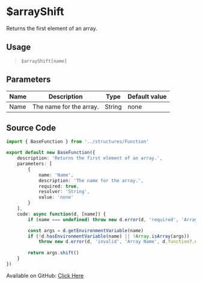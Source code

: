 # $arrayShift
Returns the first element of an array.
## Usage
> `$arrayShift[name]`
## Parameters
| Name |       Description       |  Type  | Default value |
|------|-------------------------|--------|---------------|
| Name | The name for the array. | String | none          |

## Source Code
```ts
import { BaseFunction } from '../structures/Function'

export default new BaseFunction({
    description: 'Returns the first element of an array.',
    parameters: [
        {
            name: 'Name',
            description: 'The name for the array.',
            required: true,
            resolver: 'String',
            value: 'none'
        }
    ],
    code: async function(d, [name]) {
        if (name === undefined) throw new d.error(d, 'required', 'Array Name', d.function?.name!)

        const args = d.getEnvironmentVariable(name)
        if (!d.hasEnvironmentVariable(name) || !Array.isArray(args)) 
            throw new d.error(d, 'invalid', 'Array Name', d.function?.name!)
        
        return args.shift()
    }
})
```
Available on GitHub: [Click Here](https://github.com/Cyberghxst/bdjs/blob/v1/src/functions/arrayShift.ts)